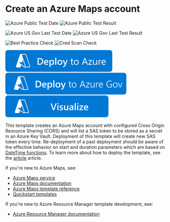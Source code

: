 # Create an Azure Maps account

![Azure Public Test Date](https://azurequickstartsservice.blob.core.windows.net/badges/quickstarts/microsoft.maps/maps-use-sas/PublicLastTestDate.svg)
![Azure Public Test Result](https://azurequickstartsservice.blob.core.windows.net/badges/quickstarts/microsoft.maps/maps-use-sas/PublicDeployment.svg)

![Azure US Gov Last Test Date](https://azurequickstartsservice.blob.core.windows.net/badges/quickstarts/microsoft.maps/maps-use-sas/FairfaxLastTestDate.svg)
![Azure US Gov Last Test Result](https://azurequickstartsservice.blob.core.windows.net/badges/quickstarts/microsoft.maps/maps-use-sas/FairfaxDeployment.svg)

![Best Practice Check](https://azurequickstartsservice.blob.core.windows.net/badges/quickstarts/microsoft.maps/maps-use-sas/BestPracticeResult.svg)
![Cred Scan Check](https://azurequickstartsservice.blob.core.windows.net/badges/quickstarts/microsoft.maps/maps-use-sas/CredScanResult.svg)

[![Deploy To Azure](https://raw.githubusercontent.com/Azure/azure-quickstart-templates/master/1-CONTRIBUTION-GUIDE/images/deploytoazure.svg?sanitize=true)](https://portal.azure.com/#create/Microsoft.Template/uri/https%3A%2F%2Fraw.githubusercontent.com%2FAzure%2Fazure-quickstart-templates%2Fmaster%2Fquickstarts%2Fmicrosoft.maps%2Fmaps-use-sas%2Fazuredeploy.json)
[![Deploy To Azure US Gov](https://raw.githubusercontent.com/Azure/azure-quickstart-templates/master/1-CONTRIBUTION-GUIDE/images/deploytoazuregov.svg?sanitize=true)](https://portal.azure.us/#create/Microsoft.Template/uri/https%3A%2F%2Fraw.githubusercontent.com%2FAzure%2Fazure-quickstart-templates%2Fmaster%2Fquickstarts%2Fmicrosoft.maps%2Fmaps-use-sas%2Fazuredeploy.json)
[![Visualize](https://raw.githubusercontent.com/Azure/azure-quickstart-templates/master/1-CONTRIBUTION-GUIDE/images/visualizebutton.svg?sanitize=true)](http://armviz.io/#/?load=https%3A%2F%2Fraw.githubusercontent.com%2FAzure%2Fazure-quickstart-templates%2Fmaster%2Fquickstarts%2Fmicrosoft.maps%2Fmaps-use-sas%2Fazuredeploy.json)

This template creates an Azure Maps account with configured Cross Origin Resource Sharing (CORS) and will list a SAS token to be stored as a secret in an Azure Key Vault. Deployment of this template will create new SAS token every time. Re-deployment of a past deployment should be aware of the effective behavior on start and duration parameters which are based on [DateTime functions](https://docs.microsoft.com/azure/azure-resource-manager/templates/template-functions-date). To learn more about how to deploy the template, see the [article](https://docs.microsoft.com/azure/azure-maps/how-to-create-template) article.

If you're new to Azure Maps, see:

- [Azure Maps service](https://azure.microsoft.com/services/azure-maps/)
- [Azure Maps documentation](https://docs.microsoft.com/azure/azure-maps/)
- [Azure Maps template reference](https://docs.microsoft.com/azure/templates/microsoft.maps/accounts)
- [Quickstart templates](https://azure.microsoft.com/resources/templates/?resourceType=Microsoft.Maps)

If you're new to Azure Resource Manager template development, see:

- [Azure Resource Manager documentation](https://docs.microsoft.com/azure/azure-resource-manager/)
